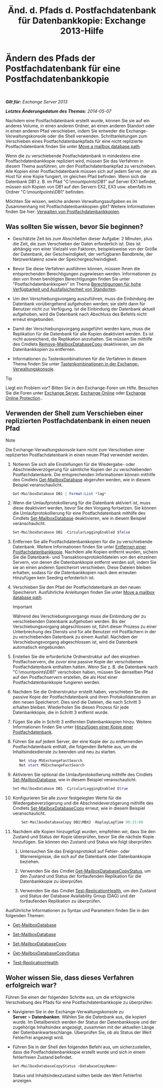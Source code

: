 ﻿---
title: 'Änd. d. Pfads d. Postfachdatenbank für Datenbankkopie: Exchange 2013-Hilfe'
TOCTitle: Ändern des Pfads der Postfachdatenbank für eine Postfachdatenbankkopie
ms:assetid: 324f255c-d95d-4a8a-a134-c8cee5c5b9cb
ms:mtpsurl: https://technet.microsoft.com/de-de/library/Dd979782(v=EXCHG.150)
ms:contentKeyID: 50475425
ms.date: 05/22/2018
mtps_version: v=EXCHG.150
ms.translationtype: MT
---

# Ändern des Pfads der Postfachdatenbank für eine Postfachdatenbankkopie

 

_**Gilt für:** Exchange Server 2013_

_**Letztes Änderungsdatum des Themas:** 2014-05-07_

Nachdem eine Postfachdatenbank erstellt wurde, können Sie sie auf ein anderes Volume, in einen anderen Ordner, an einen anderen Standort oder in einen anderen Pfad verschieben, indem Sie entweder die Exchange-Verwaltungskonsole oder die Shell verwenden. Schrittanleitungen zum Verschieben eines Postfachdatenbankpfads für eine nicht replizierte Postfachdatenbank finden Sie unter [Move a mailbox database path](manage-mailbox-databases-in-exchange-2013-exchange-2013-help.md).

Wenn die zu verschiebende Postfachdatenbank in mindestens eine Postfachdatenbankkopie repliziert wird, müssen Sie das Verfahren in diesem Thema ausführen, um den Postfachdatenbankpfad zu verschieben. Alle Kopien einer Postfachdatenbank müssen sich auf jedem Server, der als Host für eine Kopie fungiert, im gleichen Pfad befinden. Wenn sich die Datenbank DB1 z. B. im Pfad "C:\\mountpoints\\DB1" auf Server EX1 befindet, müssen sich Kopien von DB1 auf den Servern EX2, EX3 usw. ebenfalls im Ordner "C:\\mountpoints\\DB1" befinden.

Möchten Sie wissen, welche anderen Verwaltungsaufgaben es im Zusammenhang mit Postfachdatenbankkopien gibt? Weitere Informationen finden Sie hier: [Verwalten von Postfachdatenbankkopien](managing-mailbox-database-copies-exchange-2013-help.md).

## Was sollten Sie wissen, bevor Sie beginnen?

  - Geschätzte Zeit bis zum Abschließen dieser Aufgabe: 2 Minuten, plus die Zeit, die zum Verschieben der Daten erforderlich ist. Dies ist abhängig von einer Vielzahl von Faktoren, beispielsweise von der Größe der Datenbank, der Geschwindigkeit, der verfügbaren Bandbreite, der Netzwerklatenz sowie der Speichergeschwindigkeit.

  - Bevor Sie diese Verfahren ausführen können, müssen Ihnen die entsprechenden Berechtigungen zugewiesen werden. Informationen zu den von Ihnen benötigten Berechtigungen finden Sie unter "Postfachdatenbankkopien" im Thema [Berechtigungen für hohe Verfügbarkeit und Ausfallsicherheit von Standorten](high-availability-and-site-resilience-permissions-exchange-2013-help.md).

  - Um den Verschiebungsvorgang auszuführen, muss die Einbindung der Datenbank vorübergehend aufgehoben werden; sie steht dann für Benutzer nicht zur Verfügung. Ist die Einbindung der Datenbank aktuell aufgehoben, wird die Datenbank nach Abschluss des Befehls nicht erneut eingebunden.

  - Damit der Verschiebungsvorgang ausgeführt werden kann, muss die Replikation für die Datenbank für alle Kopien deaktiviert werden. Es ist nicht ausreichend, die Replikation anzuhalten. Sie müssen Sie mithilfe des Cmdlets [Remove-MailboxDatabaseCopy](https://technet.microsoft.com/de-de/library/dd335119\(v=exchg.150\)) deaktivieren, um die Datenbankkopien zu entfernen.

  - Informationen zu Tastenkombinationen für die Verfahren in diesem Thema finden Sie unter [Tastenkombinationen in der Exchange-Verwaltungskonsole](keyboard-shortcuts-in-the-exchange-admin-center-exchange-online-protection-help.md).


> [!TIP]
> Liegt ein Problem vor? Bitten Sie in den Exchange-Foren um Hilfe. Besuchen Sie die Foren unter <A href="https://go.microsoft.com/fwlink/p/?linkid=60612">Exchange Server</A>, <A href="https://go.microsoft.com/fwlink/p/?linkid=267542">Exchange Online</A> oder <A href="https://go.microsoft.com/fwlink/p/?linkid=285351">Exchange Online Protection</A>..



## Verwenden der Shell zum Verschieben einer replizierten Postfachdatenbank in einen neuen Pfad


> [!NOTE]
> Die Exchange-Verwaltungskonsole kann nicht zum Verschieben einer replizierten Postfachdatenbank in einen neuen Pfad verwendet werden.



1.  Notieren Sie sich alle Einstellungen für die Wiedergabe- oder Abschneideverzögerung für sämtliche Kopien der zu verschiebenden Postfachdatenbank. Die entsprechenden Informationen können mithilfe des Cmdlets [Get-MailboxDatabase](https://technet.microsoft.com/de-de/library/bb124924\(v=exchg.150\)) abgerufen werden, wie in diesem Beispiel veranschaulicht.
    
    ```powershell
    Get-MailboxDatabase DB1 | Format-List *lag*
    ```
2.  Wenn die Umlaufprotokollierung für die Datenbank aktiviert ist, muss diese deaktiviert werden, bevor Sie den Vorgang fortsetzen. Sie können die Umlaufprotokollierung für eine Postfachdatenbank mithilfe des Cmdlets [Set-MailboxDatabase](https://technet.microsoft.com/de-de/library/bb123971\(v=exchg.150\)) deaktivieren, wie in diesem Beispiel veranschaulicht.
    
    ```powershell
    Set-MailboxDatabase DB1 -CircularLoggingEnabled $false
    ```

3.  Entfernen Sie alle Postfachdatenbankkopien für die zu verschiebende Datenbank. Weitere Informationen finden Sie unter [Entfernen einer Postfachdatenbankkopie](remove-a-mailbox-database-copy-exchange-2013-help.md). Nachdem alle Kopien entfernt wurden, sichern Sie die Datenbank- und Transaktionsprotokolldateien von den einzelnen Servern, von denen die Datenbankkopie entfernt werden soll, indem Sie sie an einen anderen Speicherort verschieben. Diese Dateien bleiben erhalten, sodass für die Datenbankkopien nach dem erneuten Hinzufügen kein Seeding erforderlich ist.

4.  Verschieben Sie den Pfad der Postfachdatenbank an den neuen Speicherort. Ausführliche Anleitungen finden Sie unter [Move a mailbox database path](manage-mailbox-databases-in-exchange-2013-exchange-2013-help.md).
    

    > [!IMPORTANT]
    > Während des Verschiebungsvorgangs muss die Einbindung der zu verschiebenden Datenbank aufgehoben werden. Bis der Verschiebungsvorgang abgeschlossen ist, führt dieser Prozess zu einer Unterbrechung des Diensts und für alle Benutzer mit Postfächern in der zu verschiebenden Datenbank zu einem Ausfall. Nachdem der Verschiebungsvorgang abgeschlossen ist, wird die Datenbank automatisch eingebunden.



5.  Erstellen Sie die erforderliche Ordnerstruktur auf den einzelnen Postfachservern, die zuvor eine passive Kopie der verschobenen Postfachdatenbank enthalten hatten. Wenn Sie z. B. die Datenbank nach "C:\\mountpoints\\DB1" verschoben haben, müssen Sie denselben Pfad auf den Postfachservern erstellen, die als Host einer Postfachdatenbankkopie fungieren werden.

6.  Nachdem Sie die Ordnerstruktur erstellt haben, verschieben Sie die passive Kopie der Postfachdatenbank und ihren Protokolldatenstrom an den neuen Speicherort. Dies sind die Dateien, die nach Schritt 3 erhalten bleiben. Wiederholen Sie diesen Prozess für jede Datenbankkopie, die in Schritt 3 entfernt wurde.

7.  Fügen Sie alle in Schritt 3 entfernten Datenbankkopien hinzu. Weitere Informationen finden Sie unter [Hinzufügen einer Kopie einer Postfachdatenbank](add-a-mailbox-database-copy-exchange-2013-help.md).

8.  Führen Sie auf jedem Server, der eine Kopie der zu entfernenden Postfachdatenbank enthält, die folgenden Befehle aus, um die Inhaltsindexdienste zu beenden und neu zu starten.
    
    ```powershell
       Net stop MSExchangeFastSearch
       Net start MSExchangeFastSearch
    ```
    
9.  Aktivieren Sie optional die Umlaufprotokollierung mithilfe des Cmdlets [Set-MailboxDatabase](https://technet.microsoft.com/de-de/library/bb123971\(v=exchg.150\)), wie in diesem Beispiel veranschaulicht.
    
    ```powershell
    Set-MailboxDatabase DB1 -CircularLoggingEnabled $true
    ```

10. Konfigurieren Sie alle zuvor festgelegten Werte für die Wiedergabeverzögerung und die Abschneideverzögerung mithilfe des Cmdlets [Set-MailboxDatabaseCopy](https://technet.microsoft.com/de-de/library/dd298104\(v=exchg.150\)) erneut, wie in diesem Beispiel veranschaulicht.
    
    ```powershell
        Set-MailboxDatabaseCopy DB1\MBX2 -ReplayLagTime 00:15:00
    ```
    
11. Nachdem alle Kopien hinzugefügt wurden, empfehlen wir, dass Sie den Zustand und Status der Kopie überprüfen, bevor Sie die nächste Kopie hinzufügen. Sie können den Zustand und Status wie folgt überprüfen:
    
    1.  Untersuchen Sie das Ereignisprotokoll auf Fehler- oder Warnereignisse, die sich auf die Datenbank oder Datenbankkopie beziehen.
    
    2.  Verwenden Sie das Cmdlet [Get-MailboxDatabaseCopyStatus](https://technet.microsoft.com/de-de/library/dd298044\(v=exchg.150\)), um den Zustand und Status der fortlaufenden Replikation für die Datenbankkopie zu überprüfen.
    
    3.  Verwenden Sie das Cmdlet [Test-ReplicationHealth](https://technet.microsoft.com/de-de/library/bb691314\(v=exchg.150\)), um den Zustand und Status der Database Availability Group (DAG) und der fortlaufenden Replikation zu überprüfen.

Ausführliche Informationen zu Syntax und Parametern finden Sie in den folgenden Themen:

  - [Get-MailboxDatabase](https://technet.microsoft.com/de-de/library/bb124924\(v=exchg.150\))

  - [Set-MailboxDatabase](https://technet.microsoft.com/de-de/library/bb123971\(v=exchg.150\))

  - [Set-MailboxDatabaseCopy](https://technet.microsoft.com/de-de/library/dd298104\(v=exchg.150\))

  - [Get-MailboxDatabaseCopyStatus](https://technet.microsoft.com/de-de/library/dd298044\(v=exchg.150\))

  - [Test-ReplicationHealth](https://technet.microsoft.com/de-de/library/bb691314\(v=exchg.150\))

## Woher wissen Sie, dass dieses Verfahren erfolgreich war?

Führen Sie einen der folgenden Schritte aus, um die erfolgreiche Verschiebung des Pfads für eine Postfachdatenbankkopie zu überprüfen:

  - Navigieren Sie in der Exchange-Verwaltungskonsole zu **Server** \> **Datenbanken**. Wählen Sie die Datenbank aus, die kopiert wurde. Im Detailbereich werden der Status der Datenbankkopie und der zugehörige Inhaltsindex angezeigt, zusammen mit der aktuellen Länge der Datenbankwarteschlange. Überprüfen Sie, ob als Status der Wert Fehlerfrei angezeigt wird.

  - Führen Sie in der Shell den folgenden Befehl aus, um sicherzustellen, dass die Postfachdatenbankkopie erstellt wurde und sich in einem fehlerfreien Zustand befindet.
    
    ```powershell
    Get-MailboxDatabaseCopyStatus <DatabaseCopyName>
    ```
    
    Status und Inhaltsindexzustand sollten beide den Wert Fehlerfrei anzeigen.

